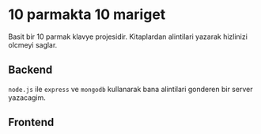 # 10 parmakta 10 mariget

Basit bir 10 parmak klavye projesidir.
Kitaplardan alintilari yazarak hizlinizi olcmeyi saglar.

## Backend

`node.js` ile `express` ve `mongodb` kullanarak bana alintilari gonderen bir server yazacagim.

## Frontend
